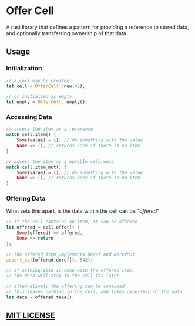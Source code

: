 # Offer Cell

A rust library that defines a pattern for providing a reference to stored data, and optionally transferring ownership of that data.

## Usage

### Initialization

```rust
// a cell may be created
let cell = OfferCell::new(42);

// or initialzed as empty
let empty = OfferCell::empty();
```

### Accessing Data

```rust
// access the item as a reference
match cell.item() {
    Some(value) = (), // do something with the value
    None => (), // returns none if there is no item
}

// access the item as a mutable reference
match cell.item_mut() {
    Some(value) = (), // do something with the value
    None => (), // returns none if there is no item
}
```

### Offering Data

What sets this apart, is the data within the cell can be _"offered"_

```rust
// if the cell contains an item, it can be offered
let offered = cell.offer() {
    Some(offered) => offered,
    None => return,
};

// the offered item implements Deref and DerefMut
assert_eq!(offered.deref(), &42);

// if nothing else is done with the offered item,
// the data will stay in the cell for later

// alternatively the offering can be consumed
// this leaves nothing in the cell, and takes ownership of the data
let data = offered.take();
```

## [MIT LICENSE](./LICENSE.md)
